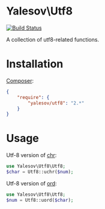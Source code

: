 # Yalesov\Utf8

[![Build Status](https://travis-ci.org/yalesov/php-utf8.svg)](https://travis-ci.org/yalesov/php-utf8)

A collection of utf8-related functions.

# Installation

[Composer](http://getcomposer.org/):

```json
{
    "require": {
        "yalesov/utf8": "2.*"
    }
}
```

# Usage

Utf-8 version of [chr](http://php.net/manual/en/function.chr.php):

```php
use Yalesov\Utf8\Utf8;
$char = Utf8::uchr($num);
```

Utf-8 version of [ord](http://php.net/manual/en/function.ord.php):

```php
use Yalesov\Utf8\Utf8;
$num = Utf8::uord($char);
```
